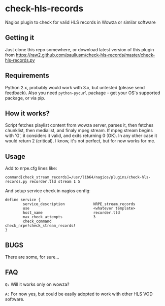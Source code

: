 check-hls-records
=================

Nagios plugin to check for valid HLS records in Wowza or similar software

Getting it
----------
Just clone this repo somewhere, or download latest version of this plugin from https://raw2.github.com/pauliusm/check-hls-records/master/check-hls-records.py

Requirements
------------
Python 2.x, probably would work with 3.x, but untested (please send feedback).
Also you need `python-pycurl` package - get your OS's supported package, or via pip.

How it works?
-------------
Script fetches playlist content from wowza server, parses it, then fetches chunklist, then medialist, and finaly mpeg stream. If mpeg stream begins with 'G', it considers it valid, and exits returning 0 (OK).
In any other case it would return 2 (critical).
I know, it's not perfect, but for now works for me.

Usage
-----
Add to nrpe.cfg lines like:

````
command[check_stream_records]=/usr/lib64/nagios/plugins/check-hls-records.py recorder.tld stream 1 5
````

And setup service check in nagios config:
````
define service {
        service_description             NRPE_stream_records
        use                             <whatever template>
        host_name                       recorder.tld
        max_check_attempts              3
        check_command                   check_nrpe!check_stream_records!
}
````

BUGS
------------
There are some, for sure...


FAQ
---
`Q:` Will it works only on wowza?

`A:` For now yes, but could be easily adopted to work with other HLS VOD software.

